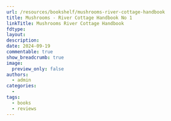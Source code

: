 ```yaml
---
url: /resources/bookshelf/mushrooms-river-cottage-handbook
title: Mushrooms - River Cottage Handbook No 1
linkTitle: Mushrooms River Cottage Handbook
fdtype:
layout:
description: 
date: 2024-09-19
commentable: true
show_breadcrumb: true
image:
  preview_only: false
authors:
  - admin
categories:
  - 
tags:
  - books
  - reviews
---
```


